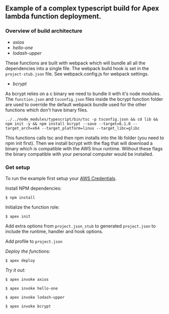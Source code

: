 ## Example of a complex typescript build for Apex lambda function deployment.

### Overview of build architecture

- *axios*
- *hello-one*
- *lodash-upper*

These functions are built with webpack which will bundle all all the dependencies into a single file. The webpack build hook is set in the `project-stub.json` file. See webpack.config.js for webpack settings.

- *bcrypt*

As bcrypt relies on a c binary we need to bundle it with it's node modules. The `function.json` and `tsconfig.json` files inside the bcrypt function folder are used to override the default webpack bundle used for the other functions which don't have binary files.

```
../../node_modules/typescript/bin/tsc -p tsconfig.json && cd lib && npm init -y && npm install bcrypt --save --target=6.1.0 --target_arch=x64 --target_platform=linux --target_libc=glibc
```

This functions calls tsc and then npm installs into the lib folder (you need to npm init first). Then we install bcrypt with the flag that will download a binary which is compatible with the AWS linux runtime. Without these flags the binary compatible with your personal computer would be installed.


### Get setup

To run the example first setup your [AWS Credentials](http://apex.run/#aws-credentials).

Install NPM dependencies:

```
$ npm install
```

Initialize the function role:
```
$ apex init
```

Add extra options from `project.json_stub` to generated `project.json` to include the runtime, handler and hook options.

Add profile to `project.json`

*Deploy the functions:*

```
$ apex deploy
```

*Try it out:*

```
$ apex invoke axios
```

```
$ apex invoke hello-one
```

```
$ apex invoke lodash-upper
```

```
$ apex invoke bcrypt
```
